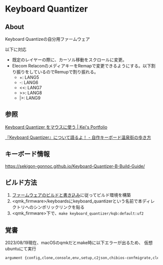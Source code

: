 # Keyboard Quantizer

## About

Keyboard Quantizeの自分用ファームウェア

以下に対応

* 既定のレイヤーの際に、カーソル移動をスクロールに変更。
* Elecom RelaconのメディアキーをRemapで変更できるようにする。以下割り振りをしているのでRemupで割り振れる。
  * +: LANG5
  * -: LANG6
  * <<: LANG7
  * \>>: LANG8
  * |>: LANG9

## 参照

[Keyboard Quantizer をマウスに使う | Kei's Portfolio](https://aficionerds.com/blog/20210728_mouse_quantizer/)

[『Keyboard Quantizer』について語るよ！ - 自作キーボード温泉街の歩き方](https://salicylic-acid3.hatenablog.com/entry/keyboard-quantizer-review)

## キーボード情報

<https://sekigon-gonnoc.github.io/Keyboard-Quantizer-B-Build-Guide/>

## ビルド方法

1. [ファームウェアのビルドと書き込み](https://sekigon-gonnoc.github.io/Keyboard-Quantizer-B-Build-Guide/build_firmware/)に従ってビルド環境を構築
2. <qmk\_firmware>/keyboardsにkeyboard\_quantizerという名前で本ディレクトリへのシンボリックリンクを貼る
3. <qmk\_firmware>下で、`make keyboard_quantizer/kqb:default:uf2`

## 覚書

2023/08/19現在、macOSのqmkだとmake時に以下エラーが出るため、
仮想ubuntuにて実行

```txt
argument {config,clone,console,env,setup,c2json,chibios-confmigrate,clean,compile}: conflicting subparser: console
```
